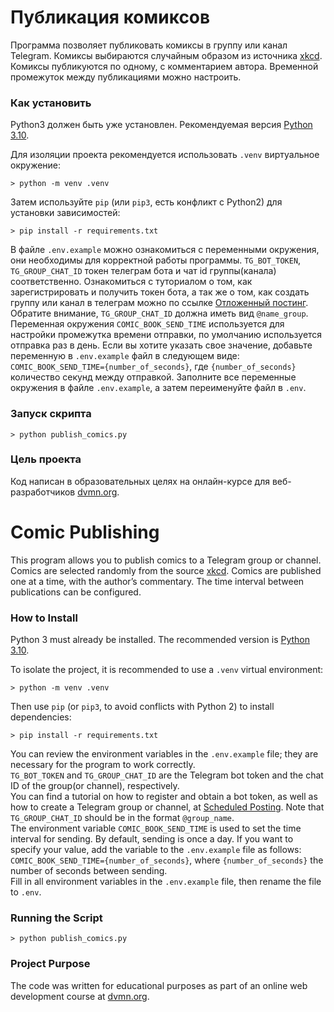 # Публикация комиксов

Программа позволяет публиковать комиксы в группу или канал Telegram. Комиксы выбираются случайным образом из источника
[xkcd](https://xkcd.com/). Комиксы публикуются по одному, с комментарием автора. Временной промежуток между
публикациями можно настроить.

### Как установить

Python3 должен быть уже установлен. Рекомендуемая версия [Python 3.10](https://www.python.org/downloads/release/python-3100/).

Для изоляции проекта рекомендуется использовать `.venv` виртуальное окружение:

```shell
> python -m venv .venv
```

Затем используйте `pip` (или `pip3`, есть конфликт с Python2) для установки зависимостей:

```shell
> pip install -r requirements.txt
```

В файле `.env.example` можно ознакомиться с переменными окружения, они необходимы для корректной работы программы.
`TG_BOT_TOKEN`, `TG_GROUP_CHAT_ID` токен телеграм бота и чат id группы(канала) соответственно. Ознакомиться с 
туториалом о том, как зарегистрировать и получить токен бота, а так же о том, как создать группу или канал в телеграм 
можно по ссылке [Отложенный постинг](https://smmplanner.com/blog/otlozhennyj-posting-v-telegram/). Обратите внимание,
`TG_GROUP_CHAT_ID` должна иметь вид `@name_group`.
Переменная окружения `COMIC_BOOK_SEND_TIME` используется для настройки промежутка времени отправки,
по умолчанию используется отправка раз в день. Если вы хотите указать свое значение, 
добавьте переменную в `.env.example` 
файл в следующем виде: `COMIC_BOOK_SEND_TIME={number_of_seconds}`, где `{number_of_seconds}` 
количество секунд между отправкой.
Заполните все переменные окружения в файле `.env.example`, а затем переименуйте файл в `.env`.

### Запуск скрипта

```shell
> python publish_comics.py
```

### Цель проекта

Код написан в образовательных целях на онлайн-курсе для веб-разработчиков [dvmn.org](https://dvmn.org/).


# Comic Publishing

This program allows you to publish comics to a Telegram group or channel.
Comics are selected randomly from the source [xkcd](https://xkcd.com/).
Comics are published one at a time, with the author’s commentary. The time interval between publications can be configured.

### How to Install

Python 3 must already be installed.
The recommended version is [Python 3.10](https://www.python.org/downloads/release/python-3100/).

To isolate the project, it is recommended to use a `.venv` virtual environment: 

```shell
> python -m venv .venv
```

Then use `pip` (or `pip3`, to avoid conflicts with Python 2) to install dependencies:

```shell
> pip install -r requirements.txt
```

You can review the environment variables in the `.env.example` file;
they are necessary for the program to work correctly.  
`TG_BOT_TOKEN` and `TG_GROUP_CHAT_ID` are the Telegram bot token and the chat ID of the group(or channel), respectively.  
You can find a tutorial on how to register and obtain a bot token, as well as how to create a Telegram group or channel, 
at [Scheduled Posting](https://smmplanner.com/blog/otlozhennyj-posting-v-telegram/). 
Note that `TG_GROUP_CHAT_ID` should be in the format `@group_name`.  
The environment variable `COMIC_BOOK_SEND_TIME` is used to set the time interval for sending.
By default, sending is once a day. If you want to specify your value, add the variable to the `.env.example`
file as follows: `COMIC_BOOK_SEND_TIME={number_of_seconds}`, where `{number_of_seconds}` 
the number of seconds between sending.  
Fill in all environment variables in the `.env.example` file, then rename the file to `.env`.

### Running the Script

```shell
> python publish_comics.py
```

### Project Purpose

The code was written for educational purposes as part of an online web development course at [dvmn.org](https://dvmn.org/).